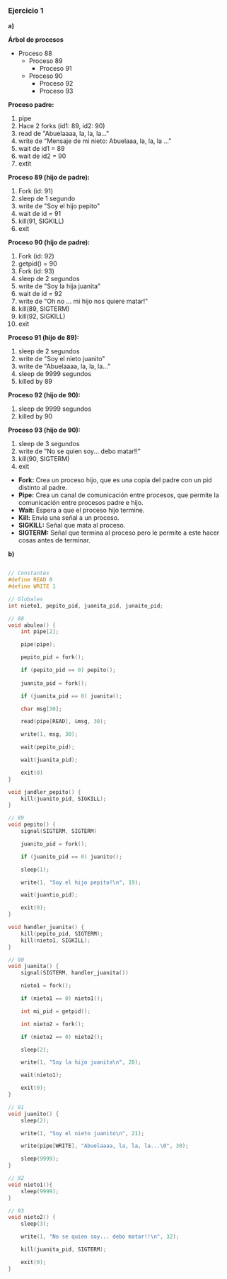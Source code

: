 ### Ejercicio 1

**a)**

**Árbol de procesos**
- Proceso 88
    - Proceso 89
        - Proceso 91
    - Proceso 90
        - Proceso 92
        - Proceso 93

**Proceso padre:**
1. pipe
2. Hace 2 forks (id1: 89, id2: 90)
3. read de "Abuelaaaa, la, la, la..."
4. write de "Mensaje de mi nieto: Abuelaaa, la, la, la ..."
5. wait de id1 = 89
6. wait de id2 = 90
7. extit

**Proceso 89 (hijo de padre):**
1. Fork (id: 91)
2. sleep de 1 segundo
3. write de "Soy el hijo pepito"
4. wait de id = 91
5. kill(91, SIGKILL)
6. exit

**Proceso 90 (hijo de padre):**
1. Fork (id: 92)
2. getpid() = 90
3. Fork (id: 93)
4. sleep de 2 segundos
5. write de "Soy la hija juanita"
6. wait de id = 92
7. write de "Oh no ... mi hijo nos quiere matar!"
8. kill(89, SIGTERM)
9. kill(92, SIGKILL)
10. exit

**Proceso 91 (hijo de 89):**
1. sleep de 2 segundos
2. write de "Soy el nieto juanito"
3. write de "Abuelaaaa, la, la, la..."
4. sleep de 9999 segundos
5. killed by 89

**Proceso 92 (hijo de 90):**
1. sleep de 9999 segundos
2. killed by 90

**Proceso 93 (hijo de 90):**
1. sleep de 3 segundos
2. write de "No se quien soy... debo matar!!"
3. kill(90, SIGTERM)
4. exit

- **Fork:** Crea un proceso hijo, que es una copia del padre con un pid distinto al padre.
- **Pipe:** Crea un canal de comunicación entre procesos, que permite la comunicación entre procesos padre e hijo.
- **Wait:** Espera a que el proceso hijo termine.
- **Kill:** Envia una señal a un proceso.
- **SIGKILL:** Señal que mata al proceso.
- **SIGTERM:** Señal que termina al proceso pero le permite a este hacer cosas antes de terminar.

**b)**

```c

// Constantes
#define READ 0
#define WRITE 1

// Globales
int nieto1, pepito_pid, juanita_pid, junaito_pid;

// 88
void abulea() {
    int pipe[2];

    pipe(pipe);

    pepito_pid = fork();

    if (pepito_pid == 0) pepito();
    
    juanita_pid = fork();

    if (juanita_pid == 0) juanita();

    char msg[30];

    read(pipe[READ], &msg, 30);

    write(1, msg, 30);

    wait(pepito_pid);

    wait(juanita_pid);

    exit(0)
}

void jandler_pepito() {
    kill(juanito_pid, SIGKILL);
}

// 89
void pepito() {
    signal(SIGTERM, SIGTERM)

    juanito_pid = fork();

    if (juanito_pid == 0) juanito();

    sleep(1);

    write(1, "Soy el hijo pepito!\n", 19);

    wait(juantio_pid);

    exit(0);
}

void handler_juanita() {
    kill(pepito_pid, SIGTERM);
    kill(nieto1, SIGKILL);
}

// 90
void juanita() {
    signal(SIGTERM, handler_juanita())

    nieto1 = fork();

    if (nieto1 == 0) nieto1();

    int mi_pid = getpid();

    int nieto2 = fork();

    if (nieto2 == 0) nieto2();

    sleep(2);

    write(1, "Soy la hijo juanita\n", 20);

    wait(nieto1);

    exit(0);
}

// 91
void juanito() {
    sleep(2);

    write(1, "Soy el nieto juanito\n", 21);

    write(pipe[WRITE], "Abuelaaaa, la, la, la...\0", 30);

    sleep(9999);
}

// 92
void nieto1(){ 
    sleep(9999);
}

// 93
void nieto2() {
    sleep(3);

    write(1, "No se quien soy... debo matar!!\n", 32);

    kill(juanita_pid, SIGTERM);

    exit(0);
}




```